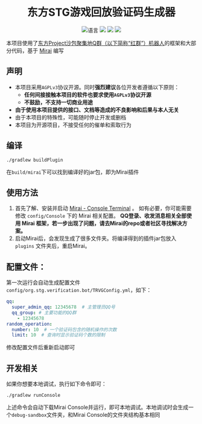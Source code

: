 <div align="center">

# 东方STG游戏回放验证码生成器

![](https://img.shields.io/github/languages/top/365daysdreamer/Touhou-replay-verification-code-generator-qqbot "语言")
[![](https://img.shields.io/github/actions/workflow/status/365daysdreamer/Touhou-replay-verification-code-generator-qqbot/build.yml?branch=main)](https://github.com/365daysdreamer/Touhou-replay-verification-code-generator-qqbot/actions/workflows/build.yml "代码分析")
[![](https://img.shields.io/github/contributors/365daysdreamer/Touhou-replay-verification-code-generator-qqbot)](https://github.com/365daysdreamer/Touhou-replay-verification-code-generator-qqbot/graphs/contributors "贡献者")
[![](https://img.shields.io/github/license/365daysdreamer/Touhou-replay-verification-code-generator-qqbot)](https://github.com/365daysdreamer/Touhou-replay-verification-code-generator-qqbot/blob/main/LICENSE "许可协议")
</div>

本项目使用了[东方Project沙包聚集地Q群（以下简称“红群”）机器人](https://github.com/CuteReimu/tfcc-bot-mirai-console)的框架和大部分代码，基于 [Mirai](https://github.com/mamoe/mirai) 编写

## 声明

* 本项目采用`AGPLv3`协议开源。同时**强烈建议**各位开发者遵循以下原则：
    * **任何间接接触本项目的软件也要求使用`AGPLv3`协议开源**
    * **不鼓励，不支持一切商业用途**
* **由于使用本项目提供的接口、文档等造成的不良影响和后果与本人无关**
* 由于本项目的特殊性，可能随时停止开发或删档
* 本项目为开源项目，不接受任何的催单和索取行为

## 编译

```shell
./gradlew buildPlugin
```

在`build/mirai`下可以找到编译好的jar包，即为Mirai插件

## 使用方法

1. 首先了解、安装并启动 [Mirai - Console Terminal](https://github.com/mamoe/mirai/blob/dev/docs/ConsoleTerminal.md) 。
   如有必要，你可能需要修改 `config/Console` 下的 Mirai 相关配置。
   **QQ登录、收发消息相关全部使用 Mirai 框架，若一步出现了问题，请去Mirai的repo或者社区寻找解决方案。**
2. 启动Mirai后，会发现生成了很多文件夹。将编译得到的插件jar包放入 `plugins` 文件夹后，重启Mirai。

## 配置文件：

第一次运行会自动生成配置文件`config/org.stg.verification.bot/TRVGConfig.yml`，如下：

```yaml
qq:
  super_admin_qq: 12345678  # 主管理员QQ号
  qq_group: # 主要功能的QQ群
    - 12345678
random_operation:
  number: 10  # 一个验证码包含的随机操作的次数
  limit: 10  # 查询时显示验证码个数的限制
```

修改配置文件后重新启动即可

## 开发相关

如果你想要本地调试，执行如下命令即可：

```shell
./gradlew runConsole
```

上述命令会自动下载Mirai Console并运行，即可本地调试。本地调试时会生成一个`debug-sandbox`文件夹，和Mirai Console的文件夹结构基本相同
